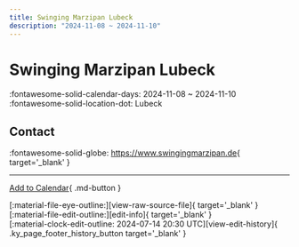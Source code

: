 ```yaml
---
title: Swinging Marzipan Lubeck
description: "2024-11-08 ~ 2024-11-10"
---
```


# Swinging Marzipan Lubeck 

:fontawesome-solid-calendar-days: 2024-11-08 ~ 2024-11-10  
:fontawesome-solid-location-dot: Lubeck  

## Contact

:fontawesome-solid-globe: <https://www.swingingmarzipan.de>{ target='_blank' }  

---

[Add to Calendar](https://swing.news/ics/en/2024/de/swinging-marzipan-lubeck-2024.ics){ .md-button }

<div class="ky_page_footer" markdown>
<div class="ky_page_footer_trailing" markdown="span">
[:material-file-eye-outline:][view-raw-source-file]{ target='_blank' }
[:material-file-edit-outline:][edit-info]{ target='_blank' }
</div>
<div class="ky_page_footer_leading" markdown="span">
[:material-clock-edit-outline: 2024-07-14 20:30 UTC][view-edit-history]{ .ky_page_footer_history_button target='_blank' }
</div>
</div>

[view-raw-source-file]: https://github.com/swingdance/events/blob/main/2024/de/swinging-marzipan-lubeck-2024.json "View Raw Source File"
[edit-info]: https://github.com/swingdance/events/issues/new?assignees=&labels=update+event&projects=&template=03-update_entity.yml&title=%5B2024%2Fde%5D%20Swinging%20Marzipan%20Lubeck&region=de&year=2024&id=swinging-marzipan-lubeck-2024&name=Swinging%20Marzipan%20Lubeck&org_id= "Edit Info"

[view-edit-history]: https://github.com/swingdance/events/commits/main/2024/de/swinging-marzipan-lubeck-2024.json "View Edit History"
